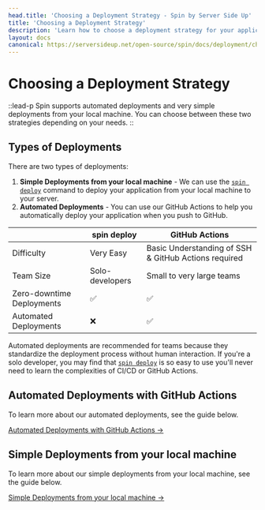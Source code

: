 ```yaml
---
head.title: 'Choosing a Deployment Strategy - Spin by Server Side Up'
title: 'Choosing a Deployment Strategy'
description: 'Learn how to choose a deployment strategy for your application with Spin.'
layout: docs
canonical: https://serversideup.net/open-source/spin/docs/deployment/choosing-a-deployment-strategy
---
```


# Choosing a Deployment Strategy
::lead-p
Spin supports automated deployments and very simple deployments from your local machine. You can choose between these two strategies depending on your needs.
::

## Types of Deployments
There are two types of deployments:

1. **Simple Deployments from your local machine** - We can use the [`spin deploy`](/docs/command-reference/deploy) command to deploy your application from your local machine to your server.
2. **Automated Deployments** - You can use our GitHub Actions to help you automatically deploy your application when you push to GitHub.

|                         | spin deploy          | GitHub Actions |
|-------------------------|----------------------|-------------------------|
| Difficulty | Very Easy | Basic Understanding of SSH & GitHub Actions required |
| Team Size | Solo-developers | Small to very large teams |
| Zero-downtime Deployments | ✅ | ✅ |
| Automated Deployments | ❌ | ✅ |

Automated deployments are recommended for teams because they standardize the deployment process without human interaction. If you're a solo developer, you may find that [`spin deploy`](/docs/command-reference/deploy) is so easy to use you'll never need to learn the complexities of CI/CD or GitHub Actions.

## Automated Deployments with GitHub Actions
 To learn more about our automated deployments, see the guide below.

[Automated Deployments with GitHub Actions →](/docs/deployment/automated-deployments-with-github-actions)

## Simple Deployments from your local machine
To learn more about our simple deployments from your local machine, see the guide below.

[Simple Deployments from your local machine →](/docs/deployment/using-spin-deploy)
